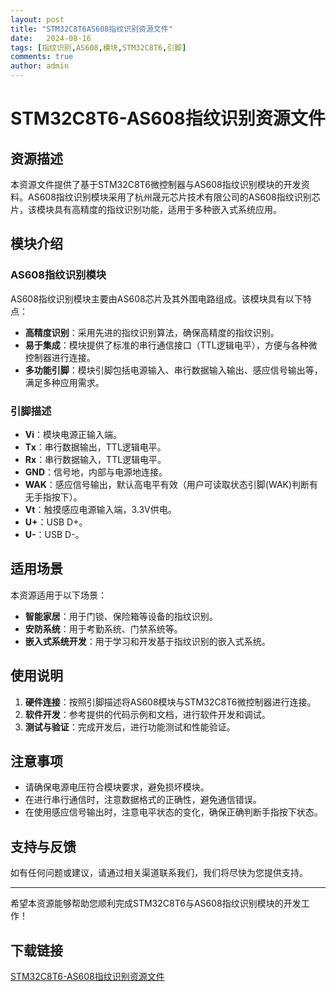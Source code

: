 ```yaml
---
layout: post
title: "STM32C8T6AS608指纹识别资源文件"
date:   2024-08-16
tags: [指纹识别,AS608,模块,STM32C8T6,引脚]
comments: true
author: admin
---
```

# STM32C8T6-AS608指纹识别资源文件

## 资源描述

本资源文件提供了基于STM32C8T6微控制器与AS608指纹识别模块的开发资料。AS608指纹识别模块采用了杭州晟元芯片技术有限公司的AS608指纹识别芯片，该模块具有高精度的指纹识别功能，适用于多种嵌入式系统应用。

## 模块介绍

### AS608指纹识别模块

AS608指纹识别模块主要由AS608芯片及其外围电路组成。该模块具有以下特点：

- **高精度识别**：采用先进的指纹识别算法，确保高精度的指纹识别。
- **易于集成**：模块提供了标准的串行通信接口（TTL逻辑电平），方便与各种微控制器进行连接。
- **多功能引脚**：模块引脚包括电源输入、串行数据输入输出、感应信号输出等，满足多种应用需求。

### 引脚描述

- **Vi**：模块电源正输入端。
- **Tx**：串行数据输出，TTL逻辑电平。
- **Rx**：串行数据输入，TTL逻辑电平。
- **GND**：信号地，内部与电源地连接。
- **WAK**：感应信号输出，默认高电平有效（用户可读取状态引脚(WAK)判断有无手指按下）。
- **Vt**：触摸感应电源输入端，3.3V供电。
- **U+**：USB D+。
- **U-**：USB D-。

## 适用场景

本资源适用于以下场景：

- **智能家居**：用于门锁、保险箱等设备的指纹识别。
- **安防系统**：用于考勤系统、门禁系统等。
- **嵌入式系统开发**：用于学习和开发基于指纹识别的嵌入式系统。

## 使用说明

1. **硬件连接**：按照引脚描述将AS608模块与STM32C8T6微控制器进行连接。
2. **软件开发**：参考提供的代码示例和文档，进行软件开发和调试。
3. **测试与验证**：完成开发后，进行功能测试和性能验证。

## 注意事项

- 请确保电源电压符合模块要求，避免损坏模块。
- 在进行串行通信时，注意数据格式的正确性，避免通信错误。
- 在使用感应信号输出时，注意电平状态的变化，确保正确判断手指按下状态。

## 支持与反馈

如有任何问题或建议，请通过相关渠道联系我们，我们将尽快为您提供支持。

---

希望本资源能够帮助您顺利完成STM32C8T6与AS608指纹识别模块的开发工作！

## 下载链接

[STM32C8T6-AS608指纹识别资源文件](https://pan.quark.cn/s/b2535d239d87)